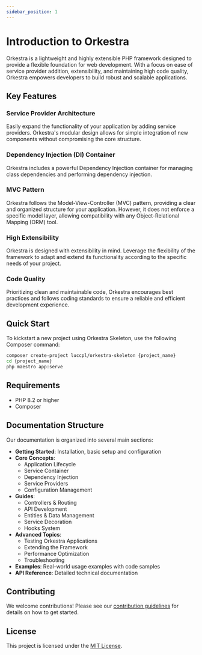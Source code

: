 ```yaml
---
sidebar_position: 1
---
```


# Introduction to Orkestra

Orkestra is a lightweight and highly extensible PHP framework designed to provide a flexible foundation for web development. With a focus on ease of service provider addition, extensibility, and maintaining high code quality, Orkestra empowers developers to build robust and scalable applications.

## Key Features

### Service Provider Architecture

Easily expand the functionality of your application by adding service providers. Orkestra's modular design allows for simple integration of new components without compromising the core structure.

### Dependency Injection (DI) Container

Orkestra includes a powerful Dependency Injection container for managing class dependencies and performing dependency injection.

### MVC Pattern

Orkestra follows the Model-View-Controller (MVC) pattern, providing a clear and organized structure for your application. However, it does not enforce a specific model layer, allowing compatibility with any Object-Relational Mapping (ORM) tool.

### High Extensibility

Orkestra is designed with extensibility in mind. Leverage the flexibility of the framework to adapt and extend its functionality according to the specific needs of your project.

### Code Quality

Prioritizing clean and maintainable code, Orkestra encourages best practices and follows coding standards to ensure a reliable and efficient development experience.

## Quick Start

To kickstart a new project using Orkestra Skeleton, use the following Composer command:

```bash
composer create-project luccpl/orkestra-skeleton {project_name}
cd {project_name}
php maestro app:serve
```

## Requirements

- PHP 8.2 or higher
- Composer

## Documentation Structure

Our documentation is organized into several main sections:

- **Getting Started**: Installation, basic setup and configuration
- **Core Concepts**: 
  - Application Lifecycle
  - Service Container
  - Dependency Injection
  - Service Providers
  - Configuration Management
- **Guides**:
  - Controllers & Routing
  - API Development
  - Entities & Data Management
  - Service Decoration
  - Hooks System
- **Advanced Topics**: 
  - Testing Orkestra Applications
  - Extending the Framework
  - Performance Optimization
  - Troubleshooting
- **Examples**: Real-world usage examples with code samples
- **API Reference**: Detailed technical documentation

## Contributing

We welcome contributions! Please see our [contribution guidelines](/docs/contributing/guidelines) for details on how to get started.

## License

This project is licensed under the [MIT License](/docs/license). 